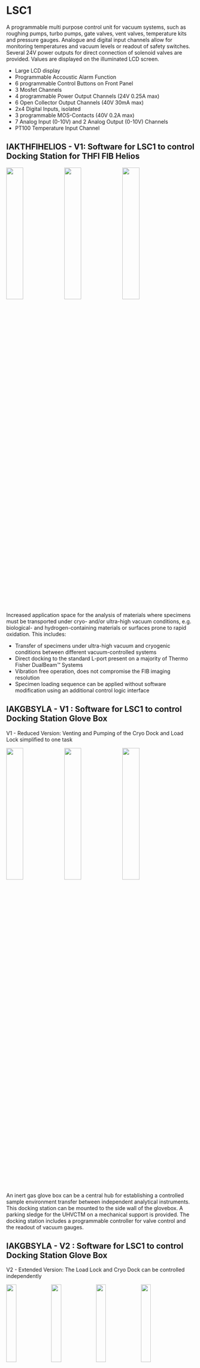 # LSC1

A programmable multi purpose control unit for vacuum systems, such as roughing pumps, turbo pumps, gate valves, vent valves, temperature kits and pressure gauges. Analogue and digital input channels allow for monitoring temperatures and vacuum levels or readout of safety switches. Several 24V power outputs for direct connection of solenoid valves are provided. Values are displayed on the illuminated LCD screen.

* Large LCD display
* Programmable Accoustic Alarm Function
* 6 programmable Control Buttons on Front Panel
* 3 Mosfet Channels
* 4 programmable Power Output Channels (24V 0.25A max)
* 6 Open Collector Output Channels (40V 30mA max)
* 2x4 Digital Inputs, isolated
* 3 programmable MOS-Contacts (40V 0.2A max)
* 7 Analog Input (0-10V) and 2 Analog Output (0-10V) Channels
* PT100 Temperature Input Channel


## IAKTHFIHELIOS - V1: Software for LSC1 to control Docking Station for THFI FIB Helios

<img src="https://github.com/Spiean03/LSC1/blob/master/IAKTHFIHELIOS/V1.1/Images/WelcomeScreen.png" width="30%"> <img src="https://github.com/Spiean03/LSC1/blob/master/IAKTHFIHELIOS/V1.1/Images/MainScreen.png" width="30%"> <img src="https://github.com/Spiean03/LSC1/blob/master/IAKTHFIHELIOS/V1.1/Images/SettingsScreen.png" width="30%">

Increased application space for the analysis of materials where specimens must be transported under cryo- and/or ultra-high vacuum conditions, e.g. biological- and hydrogen-containing materials or surfaces prone to rapid oxidation. This includes:

* Transfer of specimens under ultra-high vacuum and cryogenic conditions between different vacuum-controlled systems
* Direct docking to the standard L-port present on a majority of Thermo Fisher DualBeam™ Systems
* Vibration free operation, does not compromise the FIB imaging resolution
* Specimen loading sequence can be applied without software modification using an additional control logic interface

## IAKGBSYLA - V1 : Software for LSC1 to control Docking Station Glove Box
V1 - Reduced Version: Venting and Pumping of the Cryo Dock and Load Lock simplified to one task

<img src="https://github.com/Spiean03/LSC1/blob/master/IAKGBSYLA/V1.0/Images/V1_WelcomeScreen.png" width="30%"> <img src="https://github.com/Spiean03/LSC1/blob/master/IAKGBSYLA/V1.0/Images/V1_MainScreen.png" width="30%"> <img src="https://github.com/Spiean03/LSC1/blob/master/IAKGBSYLA/V1.0/Images/V1_SettingsScreen.png" width="30%">

An inert gas glove box can be a central hub for establishing a controlled sample environment transfer between independent analytical instruments. This docking station can be mounted to the side wall of the glovebox. A parking sledge for the UHVCTM on a mechanical support is provided. The docking station includes a programmable controller for valve control and the readout of vacuum gauges.



## IAKGBSYLA - V2 : Software for LSC1 to control Docking Station Glove Box

V2 - Extended Version: The Load Lock and Cryo Dock can be controlled independently

<img src="https://github.com/Spiean03/LSC1/blob/master/IAKGBSYLA/V2.0/Images/V2_WelcomeScreen.png" width="23%"> <img src="https://github.com/Spiean03/LSC1/blob/master/IAKGBSYLA/V2.0/Images/V2_MainScreen1.png" width="23%"> <img src="https://github.com/Spiean03/LSC1/blob/master/IAKGBSYLA/V2.0/Images/V2_MainScreen2.png" width="23%"> <img src="https://github.com/Spiean03/LSC1/blob/master/IAKGBSYLA/V2.0/Images/V2_SettingsScreen.png" width="23%">

An inert gas glove box can be a central hub for establishing a controlled sample environment transfer between independent analytical instruments. This docking station can be mounted to the side wall of the glovebox. A parking sledge for the UHVCTM on a mechanical support is provided. The docking station includes a programmable controller for valve control and the readout of vacuum gauges.

* Glove box side panel to DN40-ISO-KF adapter package
* Gate Valve Series 012 DN40KF Pneumatic actuator, position indicator, solenoid valve double acting, 2x KF 16 side ports
* Angle Valve DN16KF, pneumatic with pos. indicator, solenoid valve, closing spring
* Venting Valve, Solenoid 24V DC, G1/8'' normally closed
* TPR 280 Active Line Pirani Gauge DN16 ISO KF
* Cryo Temperature Cooling Line, manually and automatically operable
* UHV Suitcase Support Sledge
* Mechanical Support Structure for Glove Box
* Roughing Line Components for Glove Box Direct Docking Instrument Adaptation
* Edwards Dry Scroll Vacuum Pump, 103l/min (6.2 m3/h)
